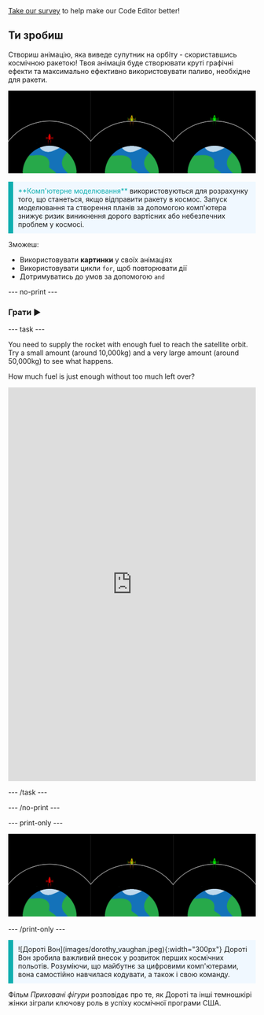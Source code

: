 <div class="c-survey-banner" style="width:100%">
  <a class="c-survey-banner__link" href="https://form.raspberrypi.org/f/code-editor-feedback" target="_blank">Take our survey</a> to help make our Code Editor better!
</div>

## Ти зробиш

Створиш анімацію, яка виведе супутник на орбіту - скориставшись космічною ракетою! Твоя анімація буде створювати круті графічні ефекти та максимально ефективно використовувати паливо, необхідне для ракети.

![На двох екранах показані одна зелена ракета на орбіті та одна червона, яка не досягла орбіти.](images/showcase.png)

<p style="border-left: solid; border-width:10px; border-color: #0faeb0; background-color: aliceblue; padding: 10px;">
<span style="color: #0faeb0">**Комп'ютерне моделювання**</span> використовуються для розрахунку того, що станеться, якщо відправити ракету в космос. Запуск моделювання та створення планів за допомогою комп'ютера знижує ризик виникнення дорого вартісних або небезпечних проблем у космосі.
</p>

Зможеш:
+ Використовувати **картинки** у своїх анімаціях
+ Використовувати цикли `for`, щоб повторювати дії
+ Дотримуватись до умов за допомогою `and`

--- no-print ---

### Грати ▶️

--- task ---

<div style="display: flex; flex-wrap: wrap">
<div style="flex-basis: 175px; flex-grow: 1">  
You need to supply the rocket with enough fuel to reach the satellite orbit. Try a small amount (around 10,000kg) and a very large amount (around 50,000kg) to see what happens. 

How much fuel is just enough without too much left over?
</div>
<iframe src="https://editor.raspberrypi.org/en/embed/viewer/rocket-launch-example" width="600" height="800" frameborder="0" marginwidth="0" marginheight="0" allowfullscreen>
</iframe>
</div>

--- /task ---

--- /no-print ---

--- print-only ---

![Завершений проєкт.](images/showcase.png)

--- /print-only ---

<p style="border-left: solid; border-width:10px; border-color: #0faeb0; background-color: aliceblue; padding: 10px;"> ![Дороті Вон](images/dorothy_vaughan.jpeg){:width="300px"} Дороті Вон зробила важливий внесок у розвиток перших космічних польотів. Розуміючи, що майбутнє за цифровими комп'ютерами, вона самостійно навчилася кодувати, а також і свою команду.

Фільм *Приховані фігури* розповідає про те, як Дороті та інші темношкірі жінки зіграли ключову роль в успіху космічної програми США. 
